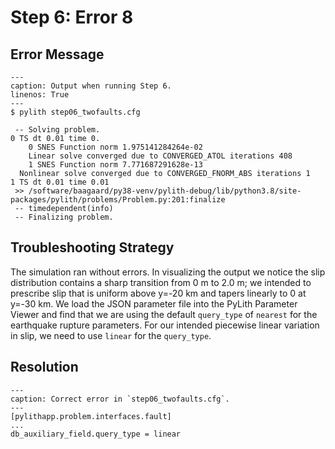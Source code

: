 # Step 6: Error 8

## Error Message

```{code-block} console
---
caption: Output when running Step 6.
linenos: True
---
$ pylith step06_twofaults.cfg

 -- Solving problem.
0 TS dt 0.01 time 0.
    0 SNES Function norm 1.975141284264e-02 
    Linear solve converged due to CONVERGED_ATOL iterations 408
    1 SNES Function norm 7.771687291628e-13 
  Nonlinear solve converged due to CONVERGED_FNORM_ABS iterations 1
1 TS dt 0.01 time 0.01
 >> /software/baagaard/py38-venv/pylith-debug/lib/python3.8/site-packages/pylith/problems/Problem.py:201:finalize
 -- timedependent(info)
 -- Finalizing problem.
```

## Troubleshooting Strategy

The simulation ran without errors.
In visualizing the output we notice the slip distribution contains a sharp transition from 0 m to 2.0 m; we intended to prescribe slip that is uniform above y=-20 km and tapers linearly to 0 at y=-30 km.
We load the JSON parameter file into the PyLith Parameter Viewer and find that we are using the default `query_type` of `nearest` for the earthquake rupture parameters.
For our intended piecewise linear variation in slip, we need to use `linear` for the `query_type`.

## Resolution

```{code-block} cfg
---
caption: Correct error in `step06_twofaults.cfg`.
---
[pylithapp.problem.interfaces.fault]
...
db_auxiliary_field.query_type = linear
```
